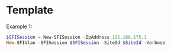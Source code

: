# Template
Example 1:
```PowerShell
$SFISession = New-SFISession -IpAddress 192.168.175.1
New-SFIVlan -SFISession $SFISession -SiteId $SiteId -Verbose
```
